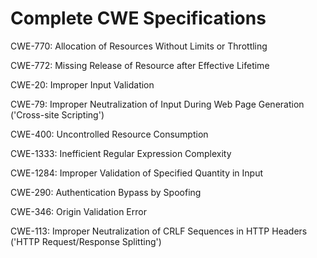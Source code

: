 

# Complete CWE Specifications

CWE-770: Allocation of Resources Without Limits or Throttling

CWE-772: Missing Release of Resource after Effective Lifetime

CWE-20: Improper Input Validation

CWE-79: Improper Neutralization of Input During Web Page Generation ('Cross-site Scripting')

CWE-400: Uncontrolled Resource Consumption

CWE-1333: Inefficient Regular Expression Complexity

CWE-1284: Improper Validation of Specified Quantity in Input

CWE-290: Authentication Bypass by Spoofing

CWE-346: Origin Validation Error

CWE-113: Improper Neutralization of CRLF Sequences in HTTP Headers ('HTTP Request/Response Splitting')